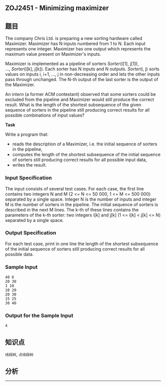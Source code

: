 ## ZOJ2451 - Minimizing maximizer

## 题目

The company Chris Ltd. is preparing a new sorting hardware called Maximizer. Maximizer has N inputs numbered from 1 to N. Each input represents one integer. Maximizer has one output which represents the maximum value present on Maximizer's inputs.

Maximizer is implemented as a pipeline of sorters *Sorter*(i[1], j[1]), ..., *Sorter*(i[k], j[k]). Each sorter has N inputs and N outputs. *Sorter*(i, j) sorts values on inputs i, i+1, ..., j in non-decreasing order and lets the other inputs pass through unchanged. The N-th output of the last sorter is the output of the Maximizer.

An intern (a former ACM contestant) observed that some sorters could be excluded from the pipeline and Maximizer would still produce the correct result. What is the length of the shortest subsequence of the given sequence of sorters in the pipeline still producing correct results for all possible combinations of input values?

**Task**

Write a program that:

- reads the description of a Maximizer, i.e. the initial sequence of sorters in the pipeline,
- computes the length of the shortest subsequence of the initial sequence of sorters still producing correct results for all possible input data,
- writes the result.

### Input Specification

The input consists of several test cases.
For each case, the first line contains two integers N and M (2 <= N <= 50 000, 1 <= M <= 500 000) separated by a single space. Integer N is the number of inputs and integer M is the number of sorters in the pipeline. The initial sequence of sorters is described in the next M lines. The k-th of these lines contains the parameters of the k-th sorter: two integers i[k] and j[k] (1 <= i[k] < j[k] <= N) separated by a single space.

### Output Specification

For each test case, print in one line the length of the shortest subsequence of the initial sequence of sorters still producing correct results for all possible data.

### Sample Input

```
40 6
20 30
1 10
10 20
20 30
15 25
30 40
```

### Output for the Sample Input

```
4
```

## 知识点

`线段树`, `点线段树`

## 分析





---

